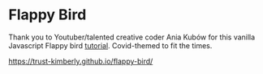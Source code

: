 # Flappy Bird

Thank you to Youtuber/talented creative coder Ania Kubów for this vanilla Javascript Flappy bird [tutorial](https://www.youtube.com/watch?v=gxHcW84izz0&t=13s). Covid-themed to fit the times.

https://trust-kimberly.github.io/flappy-bird/
